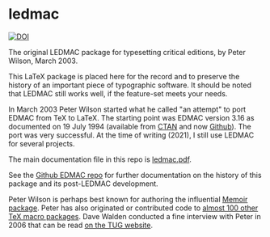 # ledmac
[![DOI](https://zenodo.org/badge/343919584.svg)](https://zenodo.org/badge/latestdoi/343919584)

The original LEDMAC package for typesetting critical editions, by Peter Wilson, March 2003.

This LaTeX package is placed here for the record and to preserve the history of an important 
piece of typographic software.  It should be noted that LEDMAC still works well, if the 
feature-set meets your needs.

In March 2003 Peter Wilson started what he called "an attempt" to port EDMAC
from TeX to LaTeX. The starting point was EDMAC version 3.16 
as documented on 19 July 1994 (available from [CTAN](https://www.ctan.org/pkg/ledmac) 
and now [Github](https://github.com/wujastyk/edmac)).  The port was very successful.  At the time of writing (2021), I still use LEDMAC for several projects.

The main documentation file in this repo is [ledmac.pdf](https://github.com/wujastyk/ledmac/blob/master/ledmac.pdf).

See the [Github EDMAC repo](https://github.com/wujastyk/edmac/blob/master/README.md) for further documentation on the history of this package and its post-LEDMAC development.

Peter Wilson is perhaps best known for authoring the influential [Memoir package](https://ctan.org/pkg/memoir).  Peter has also originated or contributed code to [almost 100 other TeX macro packages](https://ctan.org/author/wilson).  Dave Walden conducted a fine interview with Peter in 2006 that can be read [on the TUG website](https://tug.org/interviews/wilson.html).
